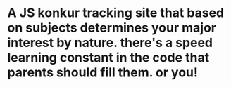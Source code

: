 # A JS konkur tracking site that based on subjects determines your major interest by nature. there's a speed learning constant in the code that parents should fill them. or you!
